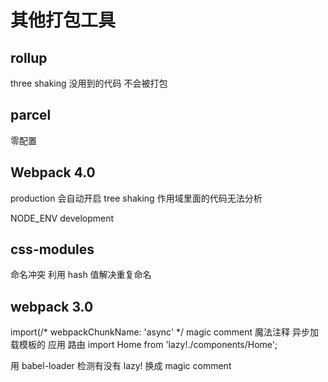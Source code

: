 # 其他打包工具
## rollup
three shaking
没用到的代码 不会被打包

## parcel
零配置

## Webpack 4.0
production 会自动开启 tree shaking
作用域里面的代码无法分析

NODE_ENV development

## css-modules
命名冲突
利用 hash 值解决重复命名

## webpack 3.0
import(/* webpackChunkName: 'async' */
magic comment 魔法注释
异步加载模板的
应用 路由
import Home from 'lazy!./components/Home';

用 babel-loader 检测有没有 lazy! 换成 magic comment